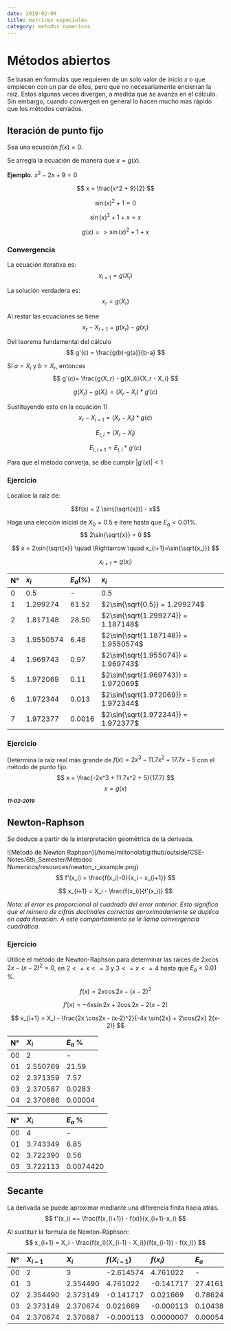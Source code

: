 ```yaml
---
date: 2019-02-08
title: matrices especiales
category: metodos numericos
---
```

# Métodos abiertos

Se basan en formulas que requieren de un solo valor de inicio $x$ o que empiecen con un par de ellos, pero que no necesariamente encierran la raíz. Estos algunas veces divergen, a medida que se avanza en el cálculo. Sin embargo, cuando convergen en general lo hacen mucho mas rápido que los métodos cerrados.

## Iteración de punto fijo

Sea una ecuación $f(x) = 0​$.

Se arregla la ecuación de manera que $x = g(x)​$.

**Ejemplo.**  $x^2 - 2x + 9 = 0$

$$
x = \frac{x^2 + 9}{2}
$$

$$
\sin{(x)^2} + 1 = 0
$$

$$
\sin{(x)^2} + 1 + x = x
$$

$$
g(x) => \sin{(x)^2} + 1 + x
$$

### Convergencia

La ecuación iterativa es:
$$
x_{i+1}= g(X_i)
$$

La solución verdadera es:
$$
x_r = g(X_r)
$$

Al restar las ecuaciones se tiene
$$
x_r-X_{i+1} = g(x_r)-g(x_i)
$$

Del teorema fundamental del cálculo
$$
g'(c) = \frac{g(b)-g(a)}{b-a}
$$

Si $a = X_i$ y $b=X_r$, entonces
$$
g'(c)= \frac{g(X_r) - g(X_i)}{X_r - X_i}
$$

$$
g(X_r) - g(X_i) = (X_r - X_i) * g'(c)
$$

Sustituyendo esto en la ecuación 1)
$$
x_r - X_{i+1} = (X_r - X_i) * g(c)
$$

$$
E_{t, i} = (X_r -X_i)
$$

$$
E_{t, i+1} = E_{t, i} * g'(c)
$$

Para que el método converja, se dbe cumplir $|g'(x)|<1$

### Ejercicio

Localice la raíz de:

$$f(x) = 2 \sin{(\sqrt{x})} - x$$

Haga una elección inicial de $X_0 = 0.5$ e itere hasta que $E_a < 0.01$%.
$$
2\sin{\sqrt{x}} = 0
$$

$$
x = 2\sin{\sqrt{x}} \quad \Rightarrow \quad x_{i+1}=\sin{\sqrt{x_i}}
$$

$$
x_{i+1} = g(x_i)
$$

| N°   | $x_i$     | $E_a$(%) | $x_i$           |
| :--- | :-------- | :------- | :-------------------------------------- |
| 0    | 0.5       | -        | $0.5$                               |
| 1    | 1.299274  | 61.52    | $2\sin{\sqrt{0.5}} = 1.299274$ |
| 2    | 1.817148  | 28.50    | $2\sin{\sqrt{1.299274}} = 1.187148$ |
| 3    | 1.9550574 | 6.48     | $2\sin{\sqrt{1.187148}} = 1.9550574$ |
|  4 | 1.969743 | 0.97 | $2\sin{\sqrt{1.955074}} = 1.969743$ |
|  5 | 1.972069 | 0.11|$2\sin{\sqrt{1.969743}} = 1.972069$ |
|  6 | 1.972344 | 0.013 | $2\sin{\sqrt{1.972069}} = 1.972344$ |
|  7 | 1.972377 | 0.0016| $2\sin{\sqrt{1.972344}} = 1.972377$ |

### Ejercicio
Determina la raíz real más grande de $f(x) = 2x^3 - 11.7x^2 + 17.7x -5$ con el método de punto fijo.
$$
x = \frac{-2x^3 + 11.7x^2 + 5}{17.7}
$$
$$
x = g(x)
$$

<small>***11-02-2019***</small>

## Newton-Raphson

Se deduce a partir de la interpretación geométrica de la derivada.

![Método de Newton Raphson](/home/miltonolaf/github/outside/CSE-Notes/6th_Semester/Métodos Numericos/resources/newton_r_example.png)
$$
f'(x_i) = \frac{f(x_i)-0}{x_i - x_{i+1}}
$$

$$
x_{i+1} = X_i - \frac{f(x_i)}{f'(x_i)}
$$

*Nota: el error es proporcional al cuadrado del error anterior. Esto significa que el número de cifras decimales correctas aproximadamente se duplica en cada iteración. A este comportamiento se le llama convergencia cuadrática.*

### Ejercicio
Utilice el método de Newton-Raphson para determinar las raices de $2x \cos{2x} - (x-2)^2 = 0$, en $2 <= x <= 3$ y $3 <= x <= 4$ hasta que $E_a < 0.01​$%.

$$
f(x) = 2x\cos{2x} - (x-2)^2
$$

$$
f'(x) = -4x\sin{2x} + 2\cos{2x} -2(x-2)
$$

$$
x_{i+1} = X_i - \frac{2x \cos2x - (x-2)^2}{-4x \sin{2x} + 2\cos{2x}  2(x-2)}
$$

| N°   | $X_i$    | $E_a$ % |
| :--- | :------- | :------ |
| 00   | 2        | -       |
| 01   | 2.550769 | 21.59   |
| 02   | 2.371359 | 7.57    |
| 03   | 2.370587 | 0.0283  |
| 04   | 2.370686 | 0.00004 |

| N°   | $X_i$    | $E_a$ %   |
| :--- | :------- | :-------- |
| 00   | 4        | -         |
| 01   | 3.743349 | 6.85      |
| 02   | 3.722390 | 0.56      |
| 03   | 3.722113 | 0.0074420 |

## Secante

La derivada se puede aproximar mediante una diferencia finita hacia atrás.
$$
f'(x_i) =~ \frac{f(x_{i+1}) - f(x)}{x_{i+1}-x_i}
$$

Al sustituir la formula de Newton-Raphson:
$$
x_{i+1} = X_i - \frac{f(x_i)(X_{i-1} - X_i)}{f(x_{i-1}) - f(x_i)}
$$

| N°   | $X_{i-1}$ | $X_i$    | $f(X_{i-1})$ | $f(x_i)$  | $E_a$     |
| :--- | :-------- | :------- | :----------- | :-------- | :-------- |
| 00   | 2         | 3        | -2.614574    | 4.761022  | -         |
| 01   | 3         | 2.354490 | 4.761022     | -0.141717 | 27.416133 |
| 02   | 2.354490  | 2.373149 | -0.141717    | 0.021669  | 0.786249  |
| 03   | 2.373149  | 2.370674 | 0.021669     | -0.000113 | 0.104387  |
| 04   | 2.370674  | 2.370687 | -0.000113    | 0.0000007 | 0.000540  |
